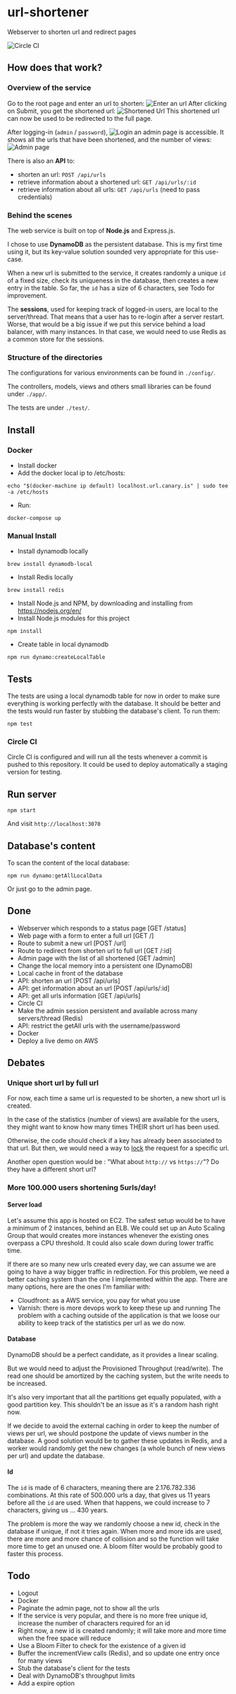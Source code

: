 # url-shortener
Webserver to shorten url and redirect pages

![Circle CI](https://circleci.com/gh/Philmod/url-shortener.svg?style=svg&circle-token=a9fd81d770ffa424af792fc21a375c4b0f253e7b)

## How does that work?
### Overview of the service
Go to the root page and enter an url to shorten:
![Enter an url](https://cldup.com/kAi-EIP-98.png)
After clicking on Submit, you get the shortened url:
![Shortened Url](https://cldup.com/AjAZU6eAy6-3000x3000.png)
This shortened url can now be used to be redirected to the full page.

After logging-in (`admin` / `password`),
![Login](https://cldup.com/c9nmQ_w8A8-3000x3000.png)
an admin page is accessible. It shows all the urls that have been shortened, and the number of views:
![Admin page](https://cldup.com/pub9IRyZFC-3000x3000.png)

There is also an **API** to:
- shorten an url: `POST /api/urls`
- retrieve information about a shortened url: `GET /api/urls/:id`
- retrieve information about all urls: `GET /api/urls` (need to pass credentials)

### Behind the scenes
The web service is built on top of **Node.js** and Express.js.

I chose to use **DynamoDB** as the persistent database. This is my first time using it, but its key-value solution sounded very appropriate for this use-case.

When a new url is submitted to the service, it creates randomly a unique `id` of a fixed size, check its uniqueness in the database, then creates a new entry in the table. So far, the `id` has a size of 6 characters, see Todo for improvement.

The **sessions**, used for keeping track of logged-in users, are local to the server/thread. That means that a user has to re-login after a server restart. Worse, that would be a big issue if we put this service behind a load balancer, with many instances. In that case, we would need to use Redis as a common store for the sessions.

### Structure of the directories
The configurations for various environments can be found in `./config/`.

The controllers, models, views and others small libraries can be found under `./app/`.

The tests are under `./test/`.

## Install

### Docker
- Install docker
- Add the docker local ip to /etc/hosts:
```
echo "$(docker-machine ip default) localhost.url.canary.is" | sudo tee -a /etc/hosts
```
- Run:
```
docker-compose up
```

### Manual Install
- Install dynamodb locally
```
brew install dynamodb-local
```
- Install Redis locally
```
brew install redis
```
- Install Node.js and NPM, by downloading and installing from https://nodejs.org/en/
- Install Node.js modules for this project
```
npm install
```
- Create table in local dynamodb
```
npm run dynamo:createLocalTable
```

## Tests
The tests are using a local dynamodb table for now in order to make sure everything is working perfectly with the database.
It should be better and the tests would run faster by stubbing the database's client.
To run them:
```
npm test
```

### Circle CI
Circle CI is configured and will run all the tests whenever a commit is pushed to this repository.
It could be used to deploy automatically a staging version for testing.

## Run server
```
npm start
```
And visit `http://localhost:3070`

## Database's content
To scan the content of the local database:
```
npm run dynamo:getAllLocalData
```
Or just go to the admin page.

## Done
+ Webserver which responds to a status page [GET /status]
+ Web page with a form to enter a full url [GET /]
+ Route to submit a new url [POST /url]
+ Route to redirect from shorten url to full url [GET /:id]
+ Admin page with the list of all shortened [GET /admin]
+ Change the local memory into a persistent one (DynamoDB)
+ Local cache in front of the database
+ API: shorten an url [POST /api/urls]
+ API: get information about an url [POST /api/urls/:id]
+ API: get all urls information [GET /api/urls]
+ Circle CI
+ Make the admin session persistent and available across many servers/thread (Redis)
+ API: restrict the getAll urls with the username/password
+ Docker
+ Deploy a live demo on AWS

## Debates
### Unique short url by full url
For now, each time a same url is requested to be shorten, a new short url is created.

In the case of the statistics (number of views) are available for the users, they might want to know how many times THEIR short url has been used.

Otherwise, the code should check if a key has already been associated to that url. But then, we would need a way to [lock](https://github.com/Philmod/node-redis-lock) the request for a specific url.

Another open question would be : "What about `http://` vs `https://`"? Do they have a different short url?

### More 100.000 users shortening 5urls/day!
#### Server load
Let's assume this app is hosted on EC2. The safest setup would be to have a minimum of 2 instances, behind an ELB. We could set up an Auto Scaling Group that would creates more instances whenever the existing ones overpass a CPU threshold. It could also scale down during lower traffic time.

If there are so many new urls created every day, we can assume we are going to have a way bigger traffic in redirection. For this problem, we need a better caching system than the one I implemented within the app.
There are many options, here are the ones I'm familiar with:
- Cloudfront: as a AWS service, you pay for what you use
- Varnish: there is more devops work to keep these up and running
The problem with a caching outside of the application is that we loose our ability to keep track of the statistics per url as we do now.

#### Database
DynamoDB should be a perfect candidate, as it provides a linear scaling.

But we would need to adjust the Provisioned Throughput (read/write). The read one should be amortized by the caching system, but the write needs to be increased.

It's also very important that all the partitions get equally populated, with a good partition key. This shouldn't be an issue as it's a random hash right now.

If we decide to avoid the external caching in order to keep the number of views per url, we should postpone the update of views number in the database. A good solution would be to gather these updates in Redis, and a worker would randomly get the new changes (a whole bunch of new views per url) and update the database.

#### Id
The `id` is made of 6 characters, meaning there are 2.176.782.336 combinations. At this rate of 500.000 urls a day, that gives us 11 years before all the `id` are used. When that happens, we could increase to 7 characters, giving us ... 430 years.

The problem is more the way we randomly choose a new id, check in the database if unique, if not it tries again. When more and more ids are used, there are more and more chance of collision and so the function will take more time to get an unused one.
A bloom filter would be probably good to faster this process.

## Todo
- Logout
- Docker
- Paginate the admin page, not to show all the urls
- If the service is very popular, and there is no more free unique id, increase the number of characters required for an id
- Right now, a new id is created randomly; it will take more and more time when the free space will reduce
- Use a Bloom Filter to check for the existence of a given id
- Buffer the incrementView calls (Redis), and so update one entry once for many views
- Stub the database's client for the tests
- Deal with DynamoDB's throughput limits
- Add a expire option
